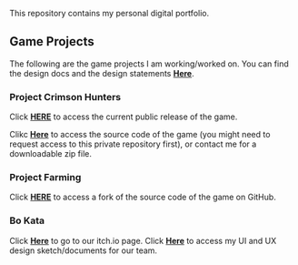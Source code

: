 This repository contains my personal digital portfolio.

## Game Projects
The following are the game projects I am working/worked on. You can find the design docs and the design statements [**Here**](https://github.com/StarryDust-02/portfolio/tree/main/Design%20Docs%20and%20Statements).

### Project Crimson Hunters
Click [**HERE**](https://github.com/StarryDust-02/ProjectCH-Public) to access the current public release of the game.

Clikc [**Here**](https://github.com/StarryDust-02/ProjectCH) to access the source code of the game (you might need to request access to this private repository first), or contact me for a downloadable zip file.

### Project Farming
Click [**HERE**](https://github.com/StarryDust-02/Project-Farming-Public) to access a fork of the source code of the game on GitHub.

### Bo Kata
Click [**Here**](https://daniakhan.itch.io/bo-kata) to go to our itch.io page.
Click [**Here**](https://github.com/StarryDust-02/Designs-for-Bo-Kata) to access my UI and UX design sketch/documents for our team.
